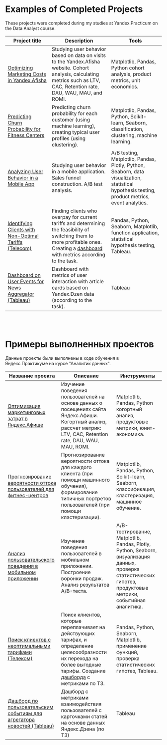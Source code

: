 # Examples of Completed Projects

These projects were completed during my studies at Yandex.Practicum on the Data Analyst course.

| Project title                                                                | Description                                                                                                                                                                 | Tools                                                                                                                                                     |
|--------------------------------------------------------------------------------|-------------------------------------------------------------------------------------------------------------------------------------------------------------------------|-----------------------------------------------------------------------------------------------------------------------------------------------------------------|
| [Optimizing Marketing Costs in Yandex.Afisha](https://github.com/GolovatyDmitry/Projects/tree/main/marketing_analytics)                                | Studying user behavior based on data on visits to the Yandex.Afisha website. Cohort analysis, calculating metrics such as LTV, CAC, Retention rate, DAU, WAU, MAU, and ROMI.    | Matplotlib, Pandas, Python cohort analysis, product metrics, unit economics.                                                                               |
| [Predicting Churn Probability for Fitness Centers](https://github.com/GolovatyDmitry/Projects/tree/main/customer_churn_research(DL))            | Predicting churn probability for each customer (using machine learning), creating typical user profiles (using clustering).       | Matplotlib, Pandas, Python, Scikit-learn, Seaborn, classification, clustering, machine learning.                                                             |
| [Analyzing User Behavior in a Mobile App](https://github.com/GolovatyDmitry/Projects/tree/main/user_behavior_in_the_app)                      | Studying user behavior in a mobile application. Sales funnel construction. A/B test analysis.                                                       | A/B testing, Matplotlib, Pandas, Plotly, Python, Seaborn, data visualization, statistical hypothesis testing, product metrics, event analytics. |
| [Identifying Clients with Non-Optimal Tariffs (Telecom)](https://github.com/GolovatyDmitry/Projects/tree/main/telecom_analytics) | Finding clients who overpay for current tariffs and determining the feasibility of switching them to more profitable ones. Creating a [dashboard](https://public.tableau.com/views/Telecom_16394043488930/Dashboard1?:language=en-GB&:display_count=n&:origin=viz_share_link) with metrics according to the task. | Pandas, Python, Seaborn, Matplotlib, function application, statistical hypothesis testing, Tableau.                                                              |
| [Dashboard on User Events for News Aggregator (Tableau)](https://public.tableau.com/views/Zen_dash_project/Dashboard?:language=en-GB&:display_count=n&:origin=viz_share_link)         | Dashboard with metrics of user interaction with article cards based on Yandex.Dzen data (according to the task).                                                              | Tableau                                                                                                                                                         |


<br>
<br>

# Примеры выполненных проектов

Данные проекты были выполнены в ходе обучения в Яндекс.Практикуме на курсе "Аналитик данных".

| Название проекта                                                               | Описание                                                                                                                                                                | Инструменты                                                                                                                                                     |
|--------------------------------------------------------------------------------|-------------------------------------------------------------------------------------------------------------------------------------------------------------------------|-----------------------------------------------------------------------------------------------------------------------------------------------------------------|
| [Оптимизация маркетинговых затрат в Яндекс.Афише](https://github.com/GolovatyDmitry/Projects/tree/main/marketing_analytics)                                | Изучение поведения пользователей на основе данных о посещениях сайта Яндекс.Афиши.  Когортный анализ, рассчет метрик: LTV, CAC, Retention rate, DAU, WAU, MAU, ROMI.    | Matplotlib, Pandas, Python когортный анализ, продуктовые метрики, юнит-экономика.                                                                               |
| [Прогнозирование вероятности оттока пользователей для фитнес-центров](https://github.com/GolovatyDmitry/Projects/tree/main/customer_churn_research(DL))            | Прогнозирование вероятности оттока для каждого клиента (при помощи машинного обучения),  формирование типичных портретов пользователей (при помощи кластеризации).      | Matplotlib, Pandas, Python, Scikit-learn, Seaborn, классификация, кластеризация, машинное обучение.                                                             |
| [Анализ пользовательского поведения в мобильном приложении](https://github.com/GolovatyDmitry/Projects/tree/main/user_behavior_in_the_app)                      | Изучение поведения пользователей в мобильном приложении. Построение воронки продаж. Анализ результатов A/B-теста.                                                       | A/B-тестирование, Matplotlib, Pandas, Plotly, Python, Seaborn, визуализация данных, проверка статистических гипотез, продуктовые метрики, событийная аналитика. |
| [Поиск клиентов с неоптимальными тарифами (Телеком)](https://github.com/GolovatyDmitry/Projects/tree/main/telecom_analytics) | Поиск клиентов, которые переплачивает на действующих тарифах, и определение целесообразности их перехода на более выгодные тарифы. Создание [дашборда](https://public.tableau.com/views/Telecom_16394043488930/Dashboard1?:language=en-GB&:display_count=n&:origin=viz_share_link) с метриками по ТЗ. | Pandas, Python, Seaborn, Matplotlib, применение функций, проверка статистических гипотез, Tableau.                                                              |
| [Дашборд по пользовательским событиям для агрегатора новостей (Tableau)](https://public.tableau.com/views/Zen_dash_project/Dashboard?:language=en-GB&:display_count=n&:origin=viz_share_link)         | Дашборд с метриками взаимодействия пользователей с карточками статей на основе данных Яндекс.Дзена (по ТЗ)                                                              | Tableau                                                                                                                                                         |
